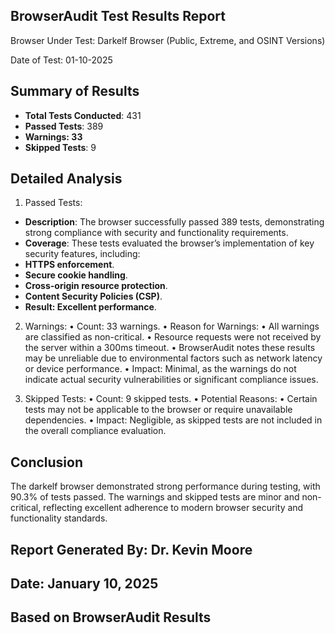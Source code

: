 ## BrowserAudit Test Results Report

Browser Under Test: Darkelf Browser (Public, Extreme, and OSINT Versions)

Date of Test: 01-10-2025

## Summary of Results
- **Total Tests Conducted**: 431
- **Passed Tests**: 389
- **Warnings: 33**
- **Skipped Tests**: 9

 ## Detailed Analysis

1. Passed Tests:
- **Description**: The browser successfully passed 389 tests, demonstrating strong compliance with security and functionality requirements.
- **Coverage**: These tests evaluated the browser’s implementation of key security features, including:
- **HTTPS enforcement**.
- **Secure cookie handling**.
- **Cross-origin resource protection**.
- **Content Security Policies (CSP)**.
- **Result: Excellent performance**.

2. Warnings:
	•	Count: 33 warnings.
	•	Reason for Warnings:
	•	All warnings are classified as non-critical.
	•	Resource requests were not received by the server within a 300ms timeout.
	•	BrowserAudit notes these results may be unreliable due to environmental factors such as network latency or device performance.
	•	Impact: Minimal, as the warnings do not indicate actual security vulnerabilities or significant compliance issues.

3. Skipped Tests:
	•	Count: 9 skipped tests.
	•	Potential Reasons:
	•	Certain tests may not be applicable to the browser or require unavailable dependencies.
	•	Impact: Negligible, as skipped tests are not included in the overall compliance evaluation.

## Conclusion

The darkelf browser demonstrated strong performance during testing, with 90.3% of tests passed. The warnings and skipped tests are minor and non-critical, reflecting excellent adherence to modern browser security and functionality standards.

## Report Generated By: Dr. Kevin Moore
## Date: January 10, 2025
## Based on BrowserAudit Results

